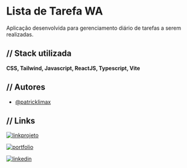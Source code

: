 # Lista de Tarefa WA

Aplicação desenvolvida para gerenciamento diário de tarefas a serem realizadas.

## // Stack utilizada

**CSS, Tailwind, Javascript, ReactJS, Typescript, Vite**

## // Autores

- [@patricklimax](https://www.github.com/patricklimax)


## // Links

[![linkprojeto](https://img.shields.io/badge/veja_o_projeto-green?style=for-the-badge&logo=ko-fi&logoColor=green&labelColor=white)](https://patricklima.vercel.app/)

[![portfolio](https://img.shields.io/badge/my_portfolio-000?style=for-the-badge&logo=prefect&logoColor=000&labelColor=white)](https://patricklima.vercel.app/)

[![linkedin](https://img.shields.io/badge/conect_linkedin-0A66C2?style=for-the-badge&logo=linkedin&logoColor=blue&labelColor=white)](https://www.linkedin.com/in/patricklimax/)
